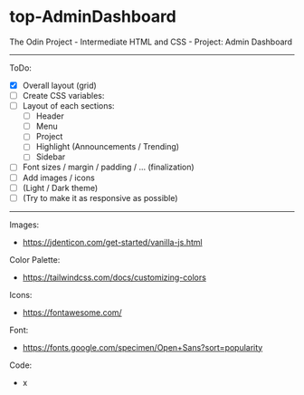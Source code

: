 # top-AdminDashboard
The Odin Project - Intermediate HTML and CSS - Project: Admin Dashboard
___
ToDo:
- [x] Overall layout (grid)
- [ ] Create CSS variables:
- [ ] Layout of each sections:
     - [ ] Header
     - [ ] Menu
     - [ ] Project
     - [ ] Highlight (Announcements / Trending)
     - [ ] Sidebar
- [ ] Font sizes / margin / padding / ... (finalization)  
- [ ] Add images / icons
- [ ] (Light / Dark theme)
- [ ] (Try to make it as responsive as possible)

___
Images:
- https://jdenticon.com/get-started/vanilla-js.html

Color Palette:
- https://tailwindcss.com/docs/customizing-colors

Icons:
- https://fontawesome.com/

Font:
- https://fonts.google.com/specimen/Open+Sans?sort=popularity

Code:
- x